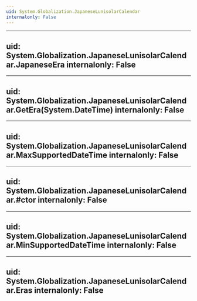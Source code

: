 ```yaml
---
uid: System.Globalization.JapaneseLunisolarCalendar
internalonly: False
---
```


---
uid: System.Globalization.JapaneseLunisolarCalendar.JapaneseEra
internalonly: False
---

---
uid: System.Globalization.JapaneseLunisolarCalendar.GetEra(System.DateTime)
internalonly: False
---

---
uid: System.Globalization.JapaneseLunisolarCalendar.MaxSupportedDateTime
internalonly: False
---

---
uid: System.Globalization.JapaneseLunisolarCalendar.#ctor
internalonly: False
---

---
uid: System.Globalization.JapaneseLunisolarCalendar.MinSupportedDateTime
internalonly: False
---

---
uid: System.Globalization.JapaneseLunisolarCalendar.Eras
internalonly: False
---

